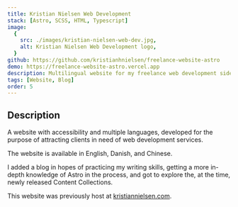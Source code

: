 ```yaml
---
title: Kristian Nielsen Web Development
stack: [Astro, SCSS, HTML, Typescript]
image:
  {
    src: ./images/kristian-nielsen-web-dev.jpg,
    alt: Kristian Nielsen Web Development logo,
  }
github: https://github.com/kristianhnielsen/freelance-website-astro
demo: https://freelance-website-astro.vercel.app
description: Multilingual website for my freelance web development side-hustle.
tags: [Website, Blog]
order: 5
---
```


## Description

A website with accessibility and multiple languages, developed for the purpose of attracting clients in need of web development services.

The website is available in English, Danish, and Chinese.

I added a blog in hopes of practicing my writing skills, getting a more in-depth knowledge of Astro in the process, and got to explore the, at the time, newly released Content Collections.

This website was previously host at <a href="https://kristiannielsen.com">kristiannielsen.com</a>.
